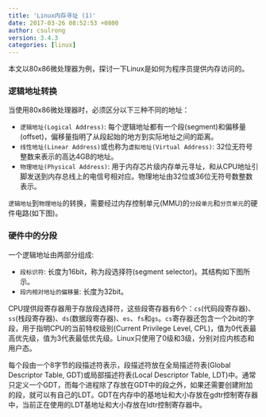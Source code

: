 ```yaml
---
title: 'Linux内存寻址 (1)'
date: 2017-03-26 08:52:53 +0800
author: csulrong
version: 3.4.3
categories: [linux]
---
```


本文以80x86微处理器为例，探讨一下Linux是如何为程序员提供内存访问的。

<!-- more -->

### 逻辑地址转换

当使用80x86微处理器时，必须区分以下三种不同的地址：
- `逻辑地址(Logical Address)`: 每个逻辑地址都有一个段(segment)和偏移量(offset)，偏移量指明了从段起始的地方到实际地址之间的距离。
- `线性地址(Linear Address)`或也称为`虚拟地址(Virtual Address)`: 32位无符号整数来表示的高达4GB的地址。
- `物理地址(Physical Address)`: 用于内存芯片级内存单元寻址，和从CPU地址引脚发送到内存总线上的电信号相对应。物理地址由32位或36位无符号数整数表示。

`逻辑地址`到`物理地址`的转换，需要经过内存控制单元(MMU)的`分段单元`和`分页单元`的硬件电路(如下图)。


### 硬件中的分段

一个逻辑地址由两部分组成:
- `段标识符`: 长度为16bit，称为段选择符(segment selector)。其结构如下图所示。
- `段内相对地址的偏移量`: 长度为32bit。

CPU提供段寄存器用于存放段选择符，这些段寄存器有6个：`cs`(代码段寄存器)、`ss`(栈段寄存器)、`ds`(数据段寄存器)、`es`、`fs`和`gs`。`cs`寄存器还包含一个2bit的字段，用于指明CPU的当前特权级别(Current Privilege Level, CPL)，值为0代表最高优先级，值为3代表最低优先级。Linux只使用了0级和3级，分别对应内核态和用户态。

每个段由一个8字节的段描述符表示，段描述符放在全局描述符表(Global Descriptor Table, GDT)或局部描述符表(Local Descriptor Table, LDT)中。通常只定义一个GDT，而每个进程除了存放在GDT中的段之外，如果还需要创建附加的段，就可以有自己的LDT。GDT在内存中的基地址和大小存放在gdtr控制寄存器中，当前正在使用的LDT基地址和大小存放在ldtr控制寄存器中。
